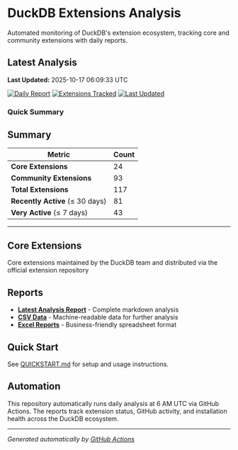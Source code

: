 # DuckDB Extensions Analysis

Automated monitoring of DuckDB's extension ecosystem, tracking core and community extensions with daily reports.

## Latest Analysis

**Last Updated:** 2025-10-17 06:09:33 UTC

[![Daily Report](https://img.shields.io/badge/Daily%20Report-Active-green)](./reports/latest.md)
[![Extensions Tracked](https://img.shields.io/badge/Extensions%20Tracked-117-blue)](./reports/latest.md)
[![Last Updated](https://img.shields.io/badge/Last%20Updated-2025-10-17%2006:09:33%20UTC-lightgrey)](./reports/latest.md)

### Quick Summary

## Summary

| **Metric** | **Count** |
|------------|-----------|
| **Core Extensions** | 24 |
| **Community Extensions** | 93 |
| **Total Extensions** | 117 |
| **Recently Active** (≤ 30 days) | 81 |
| **Very Active** (≤ 7 days) | 43 |


---
## Core Extensions

Core extensions maintained by the DuckDB team and distributed via the official extension repository

## Reports

- **[Latest Analysis Report](./reports/latest.md)** - Complete markdown analysis
- **[CSV Data](./reports/)** - Machine-readable data for further analysis  
- **[Excel Reports](./reports/)** - Business-friendly spreadsheet format

## Quick Start

See [QUICKSTART.md](./QUICKSTART.md) for setup and usage instructions.

## Automation

This repository automatically runs daily analysis at 6 AM UTC via GitHub Actions.
The reports track extension status, GitHub activity, and installation health across the DuckDB ecosystem.

---
*Generated automatically by [GitHub Actions](.github/workflows/daily-extensions-report.yml)*
